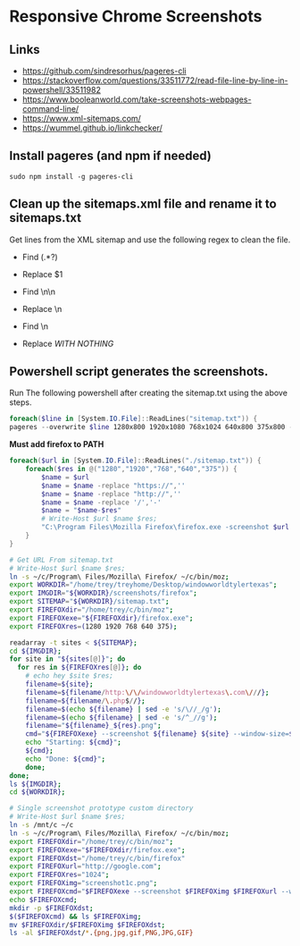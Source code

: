 # Responsive Chrome Screenshots

## Links

* https://github.com/sindresorhus/pageres-cli
* https://stackoverflow.com/questions/33511772/read-file-line-by-line-in-powershell/33511982
* https://www.booleanworld.com/take-screenshots-webpages-command-line/
* https://www.xml-sitemaps.com/
* https://wummel.github.io/linkchecker/

## Install pageres (and npm if needed)

`sudo npm install -g pageres-cli`

## Clean up the sitemaps.xml file and rename it to sitemaps.txt

Get lines from the XML sitemap and use the following regex to clean the file.

* Find <loc>(.*?)</loc>
* Replace $1

* Find \n\n
* Replace \n

* Find \n
* Replace *WITH NOTHING*

## Powershell script generates the screenshots.

Run The following powershell after creating the sitemap.txt using the above steps.

```powershell
foreach($line in [System.IO.File]::ReadLines("sitemap.txt")) {
pageres --overwrite $line 1280x800 1920x1080 768x1024 640x800 375x800 --format=jpg --filename="screenshots/chrome/<%= date %>_<%= url %>-<%= size %><%= crop %>"}
```

**Must add firefox to PATH**

```powershell
foreach($url in [System.IO.File]::ReadLines("./sitemap.txt")) {
    foreach($res in @("1280","1920","768","640","375")) {
        $name = $url
        $name = $name -replace "https://",''
        $name = $name -replace "http://",''
        $name = $name -replace '/','-'
        $name = "$name-$res"
        # Write-Host $url $name $res;
        "C:\Program Files\Mozilla Firefox\firefox.exe -screenshot $url --window-size=$res"
    }
}
```


```bash
# Get URL From sitemap.txt
# Write-Host $url $name $res;
ln -s ~/c/Program\ Files/Mozilla\ Firefox/ ~/c/bin/moz;
export WORKDIR="/home/trey/treyhome/Desktop/windowworldtylertexas";
export IMGDIR="${WORKDIR}/screenshots/firefox";
export SITEMAP="${WORKDIR}/sitemap.txt";
export FIREFOXdir="/home/trey/c/bin/moz";
export FIREFOXexe="${FIREFOXdir}/firefox.exe";
export FIREFOXres=(1280 1920 768 640 375);

readarray -t sites < ${SITEMAP};
cd ${IMGDIR};
for site in "${sites[@]}"; do 
  for res in ${FIREFOXres[@]}; do
    # echo hey $site $res; 
    filename=${site};
    filename=${filename/http:\/\/windowworldtylertexas\.com\///};
    filename=${filename/\.php$//};
    filename=$(echo ${filename} | sed -e 's/\//_/g');
    filename=$(echo ${filename} | sed -e 's/^_//g');
    filename="${filename}_${res}.png";
    cmd="${FIREFOXexe} --screenshot ${filename} ${site} --window-size=${res}";
    echo "Starting: ${cmd}";
    ${cmd};
    echo "Done: ${cmd}";
    done; 
done;
ls ${IMGDIR};
cd ${WORKDIR};
```

```bash
# Single screenshot prototype custom directory
# Write-Host $url $name $res;
ln -s /mnt/c ~/c
ln -s ~/c/Program\ Files/Mozilla\ Firefox/ ~/c/bin/moz;
export FIREFOXdir="/home/trey/c/bin/moz";
export FIREFOXexe="$FIREFOXdir/firefox.exe";
export FIREFOXdst="/home/trey/c/bin/firefox"
export FIREFOXurl="http://google.com";
export FIREFOXres="1024";
export FIREFOXimg="screenshot1c.png";
export FIREFOXcmd="$FIREFOXexe --screenshot $FIREFOXimg $FIREFOXurl --window-size=$FIREFOXres";
echo $FIREFOXcmd;
mkdir -p $FIREFOXdst;
$($FIREFOXcmd) && ls $FIREFOXimg;
mv $FIREFOXdir/$FIREFOXimg $FIREFOXdst;
ls -al $FIREFOXdst/*.{png,jpg,gif,PNG,JPG,GIF}
```

